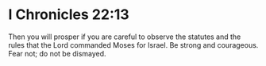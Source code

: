 # I Chronicles 22:13

Then you will prosper if you are careful to observe the statutes and the rules that the Lord commanded Moses for Israel. Be strong and courageous. Fear not; do not be dismayed.
